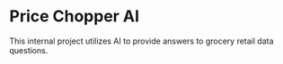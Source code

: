 # Price Chopper AI

This internal project utilizes AI to provide answers to grocery retail data questions.


